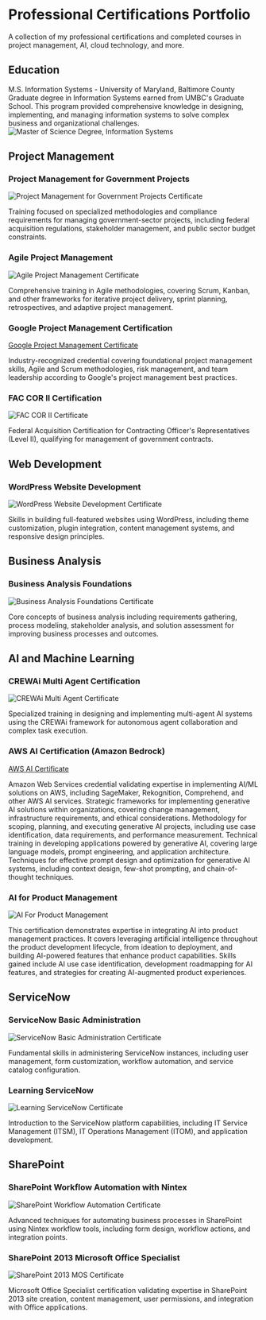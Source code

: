 # Professional Certifications Portfolio

A collection of my professional certifications and completed courses in project management, AI, cloud technology, and more.

## Education
M.S. Information Systems - University of Maryland, Baltimore County
Graduate degree in Information Systems earned from UMBC's Graduate School. This program provided comprehensive knowledge in designing, implementing, and managing information systems to solve complex business and organizational challenges.
![Master of Science Degree, Information Systems](./assets/master-degree.png)

## Project Management

### Project Management for Government Projects
![Project Management for Government Projects Certificate](./assets/project-management-govt.png)

Training focused on specialized methodologies and compliance requirements for managing government-sector projects, including federal acquisition regulations, stakeholder management, and public sector budget constraints.

### Agile Project Management
![Agile Project Management Certificate](./assets/agile-pm.png)

Comprehensive training in Agile methodologies, covering Scrum, Kanban, and other frameworks for iterative project delivery, sprint planning, retrospectives, and adaptive project management.

### Google Project Management Certification
[Google Project Management Certificate](./docs/google-pm.pdf)

Industry-recognized credential covering foundational project management skills, Agile and Scrum methodologies, risk management, and team leadership according to Google's project management best practices.

### FAC COR II Certification
![FAC COR II Certificate](./assets/fac-cor.png)

Federal Acquisition Certification for Contracting Officer's Representatives (Level II), qualifying for management of government contracts.

## Web Development

### WordPress Website Development
![WordPress Website Development Certificate](./assets/wordpress.png)

Skills in building full-featured websites using WordPress, including theme customization, plugin integration, content management systems, and responsive design principles.

## Business Analysis

### Business Analysis Foundations
![Business Analysis Foundations Certificate](./assets/business-analysis.png)

Core concepts of business analysis including requirements gathering, process modeling, stakeholder analysis, and solution assessment for improving business processes and outcomes.

## AI and Machine Learning

### CREWAi Multi Agent Certification
![CREWAi Multi Agent Certificate](./assets/crewai-agent.png)

Specialized training in designing and implementing multi-agent AI systems using the CREWAi framework for autonomous agent collaboration and complex task execution.

### AWS AI Certification (Amazon Bedrock)
[AWS AI Certificate](./docs/aws-ai.pdf)

Amazon Web Services credential validating expertise in implementing AI/ML solutions on AWS, including SageMaker, Rekognition, Comprehend, and other AWS AI services. Strategic frameworks for implementing generative AI solutions within organizations, covering change management, infrastructure requirements, and ethical considerations. Methodology for scoping, planning, and executing generative AI projects, including use case identification, data requirements, and performance measurement. Technical training in developing applications powered by generative AI, covering large language models, prompt engineering, and application architecture. Techniques for effective prompt design and optimization for generative AI systems, including context design, few-shot prompting, and chain-of-thought techniques.

### AI for Product Management
![AI For Product Management](./assets/product-mgmt.png)

This certification demonstrates expertise in integrating AI into product management practices. It covers leveraging artificial intelligence throughout the product development lifecycle, from ideation to deployment, and building AI-powered features that enhance product capabilities. Skills gained include AI use case identification, development roadmapping for AI features, and strategies for creating AI-augmented product experiences.

## ServiceNow

### ServiceNow Basic Administration
![ServiceNow Basic Administration Certificate](./assets/servicenow-admin.png)

Fundamental skills in administering ServiceNow instances, including user management, form customization, workflow automation, and service catalog configuration.

### Learning ServiceNow
![Learning ServiceNow Certificate](./assets/servicenow-learning.png)

Introduction to the ServiceNow platform capabilities, including IT Service Management (ITSM), IT Operations Management (ITOM), and application development.

## SharePoint

### SharePoint Workflow Automation with Nintex
![SharePoint Workflow Automation Certificate](./assets/sharepoint-nintex.png)

Advanced techniques for automating business processes in SharePoint using Nintex workflow tools, including form design, workflow actions, and integration points.

### SharePoint 2013 Microsoft Office Specialist
![SharePoint 2013 MOS Certificate](./assets/sharepoint-mos.png)

Microsoft Office Specialist certification validating expertise in SharePoint 2013 site creation, content management, user permissions, and integration with Office applications.
